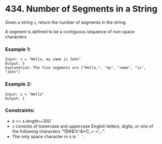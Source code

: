 # 434. Number of Segments in a String

Given a string `s`, return the number of segments in the string.

A segment is defined to be a contiguous sequence of non-space characters.

### Example 1:

```
Input: s = "Hello, my name is John"
Output: 5
Explanation: The five segments are ["Hello,", "my", "name", "is", "John"]
```

### Example 2:

```
Input: s = "Hello"
Output: 1
```

### Constraints:

- `0` <= s.length` <= `300`
- `s` consists of lowercase and uppercase English letters, digits, or one of the following characters "!@#$%^&*()_+-=',.:".
- The only space character in s is `' '`.
